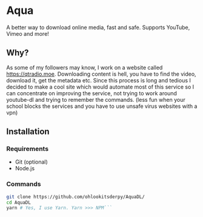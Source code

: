 # Aqua
A better way to download online media, fast and safe. Supports YouTube, Vimeo and more!

## Why?
As some of my followers may know, I work on a website called https://qtradio.moe. Downloading content is hell, you have to find the video, download it, get the metadata etc. Since this process is long and tedious I decided to make a cool site which would automate most of this service so I can concentrate on improving the service, not trying to work around youtube-dl and trying to remember the commands. (less fun when your school blocks the services and you have to use unsafe virus websites with a vpn)

## Installation
### Requirements
* Git (optional)
* Node.js
### Commands
```bash 
git clone https://github.com/ohlookitsderpy/AquaDL/
cd AquaDL
yarn # Yes, I use Yarn. Yarn >>> NPM```
